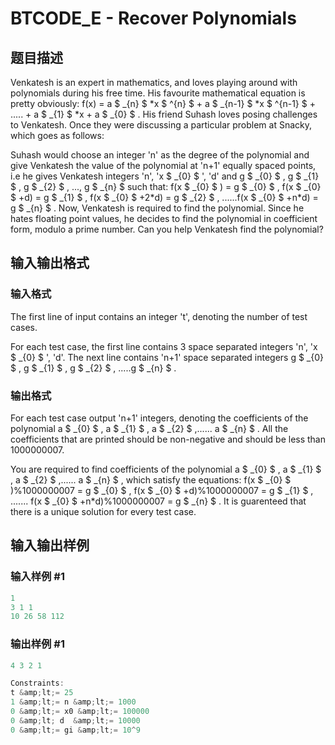 # BTCODE_E - Recover Polynomials

## 题目描述

Venkatesh is an expert in mathematics, and loves playing around with polynomials during his free time. His favourite mathematical equation is pretty obviously: f(x) = a $ _{n} $ \*x $ ^{n} $ + a $ _{n-1} $ \*x $ ^{n-1} $ + ..... + a $ _{1} $ \*x + a $ _{0} $ . His friend Suhash loves posing challenges to Venkatesh. Once they were discussing a particular problem at Snacky, which goes as follows:

Suhash would choose an integer 'n' as the degree of the polynomial and give Venkatesh the value of the polynomial at 'n+1' equally spaced points, i.e he gives Venkatesh integers 'n', 'x $ _{0} $ ', 'd' and g $ _{0} $ , g $ _{1} $ , g $ _{2} $ , ..., g $ _{n} $ such that: f(x $ _{0} $ ) = g $ _{0} $ , f(x $ _{0} $ +d) = g $ _{1} $ , f(x $ _{0} $ +2\*d) = g $ _{2} $ , ......f(x $ _{0} $ +n\*d) = g $ _{n} $ . Now, Venkatesh is required to find the polynomial. Since he hates floating point values, he decides to find the polynomial in coefficient form, modulo a prime number. Can you help Venkatesh find the polynomial?

## 输入输出格式

### 输入格式

The first line of input contains an integer 't', denoting the number of test cases.

For each test case, the first line contains 3 space separated integers 'n', 'x $ _{0} $ ', 'd'. The next line contains 'n+1' space separated integers g $ _{0} $ , g $ _{1} $ , g $ _{2} $ , .....g $ _{n} $ .

### 输出格式

For each test case output 'n+1' integers, denoting the coefficients of the polynomial a $ _{0} $ , a $ _{1} $ , a $ _{2} $ ,...... a $ _{n} $ . All the coefficients that are printed should be non-negative and should be less than 1000000007.

You are required to find coefficients of the polynomial a $ _{0} $ , a $ _{1} $ , a $ _{2} $ ,...... a $ _{n} $ , which satisfy the equations: f(x $ _{0} $ )%1000000007 = g $ _{0} $ , f(x $ _{0} $ +d)%1000000007 = g $ _{1} $ , ....... f(x $ _{0} $ +n\*d)%1000000007 = g $ _{n} $ . It is guarenteed that there is a unique solution for every test case.

## 输入输出样例

### 输入样例 #1

```cpp
1
3 1 1
10 26 58 112
```


### 输出样例 #1

```cpp
4 3 2 1

Constraints:
t &amp;lt;= 25
1 &amp;lt;= n &amp;lt;= 1000
0 &amp;lt;= x0 &amp;lt;= 100000
0 &amp;lt; d  &amp;lt;= 10000
0 &amp;lt;= gi &amp;lt;= 10^9
```


